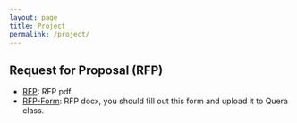 ```yaml
---
layout: page
title: Project
permalink: /project/
---
```


## Request for Proposal (RFP)
* [RFP](/static_files/presentations/RFP-40418.pdf): RFP pdf
* [RFP-Form](/static_files/presentations/RFI-Form.docx): RFP docx, you should fill out this form and upload it to Quera class.